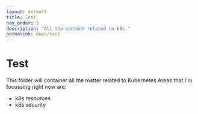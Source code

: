 ```yaml
---
layout: default
title: Test
nav_order: 3
description: "All the content related to k8s."
permalink: docs/test
---
```


# Test

This folder will container all the matter related to Kubernetes
Areas that I'm focussing right now are:
* k8s resources
* k8s security